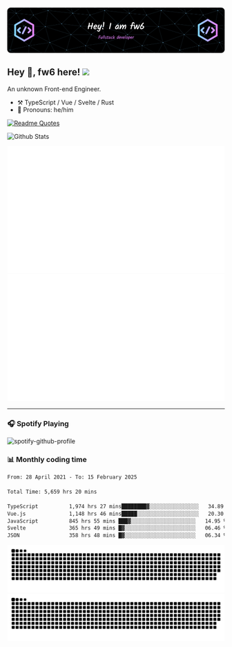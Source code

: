 ![Header](github-header-image.png)

## Hey 👋, fw6 here! <img src="https://github.githubassets.com/images/mona-whisper.gif" height="24" />


An unknown Front-end Engineer.

-   :hammer_and_pick: TypeScript / Vue / Svelte / Rust
-   :man: Pronouns: he/him


[![Readme Quotes](https://quotes-github-readme.vercel.app/api?type=horizontal&theme=algolia)](https://github.com/piyushsuthar/github-readme-quotes)



![Github Stats](https://github-readme-stats.vercel.app/api?username=fw6&bg_color=30,e96443,904e95&title_color=fff&text_color=fff)

![](https://raw.githubusercontent.com/fw6/github-stats-transparent/output/generated/overview.svg)
![](https://raw.githubusercontent.com/fw6/github-stats-transparent/output/generated/languages.svg)


---

### 🎧 Spotify Playing

<!-- ![spotify-github-profile](/img/default.svg) -->

![spotify-github-profile](https://spotify-github-profile.vercel.app/api/view.svg?uid=r6wn4hdvypv0lkzyrj0e0pjct&cover_image=true&theme=default&show_offline=true&background_color=9a10ad&interchange=true&bar_color_cover=true)



### :bar_chart: Monthly coding time 

<!--START_SECTION:waka-->

```txt
From: 28 April 2021 - To: 15 February 2025

Total Time: 5,659 hrs 20 mins

TypeScript          1,974 hrs 27 mins████████▓░░░░░░░░░░░░░░░░   34.89 %
Vue.js              1,148 hrs 46 mins█████░░░░░░░░░░░░░░░░░░░░   20.30 %
JavaScript          845 hrs 55 mins ███▓░░░░░░░░░░░░░░░░░░░░░   14.95 %
Svelte              365 hrs 49 mins █▓░░░░░░░░░░░░░░░░░░░░░░░   06.46 %
JSON                358 hrs 48 mins █▓░░░░░░░░░░░░░░░░░░░░░░░   06.34 %
```

<!--END_SECTION:waka-->




![github contribution grid snake animation](https://raw.githubusercontent.com/platane/platane/output/github-contribution-grid-snake-dark.svg#gh-dark-mode-only)![github contribution grid snake animation](https://raw.githubusercontent.com/platane/platane/output/github-contribution-grid-snake.svg#gh-light-mode-only)
